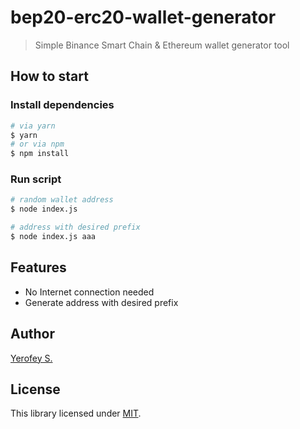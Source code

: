# bep20-erc20-wallet-generator

> Simple Binance Smart Chain & Ethereum wallet generator tool

## How to start
### Install dependencies
```bash
# via yarn
$ yarn
# or via npm
$ npm install
```

### Run script
```bash
# random wallet address
$ node index.js

# address with desired prefix
$ node index.js aaa
```

## Features
- No Internet connection needed
- Generate address with desired prefix

## Author
[Yerofey S.](https://github.com/yerofey)

## License
This library licensed under [MIT](https://github.com/yerofey/bep20-erc20-wallet-generator/blob/master/LICENSE).
